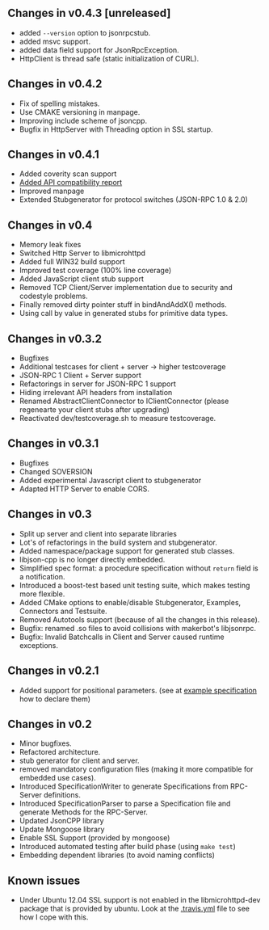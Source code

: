 Changes in v0.4.3 [unreleased]
-----------------
- added `--version` option to jsonrpcstub.
- added msvc support.
- added data field support for JsonRpcException.
- HttpClient is thread safe (static initialization of CURL).

Changes in v0.4.2
-----------------
- Fix of spelling mistakes.
- Use CMAKE versioning in manpage.
- Improving include scheme of jsoncpp.
- Bugfix in HttpServer with Threading option in SSL startup.

Changes in v0.4.1
-----------------
- Added coverity scan support
- [Added API compatibility report](http://upstream.rosalinux.ru/versions/libjson-rpc-cpp.html)
- Improved manpage
- Extended Stubgenerator for protocol switches (JSON-RPC 1.0 & 2.0)

Changes in v0.4
---------------
- Memory leak fixes
- Switched Http Server to libmicrohttpd
- Added full WIN32 build support
- Improved test coverage (100% line coverage)
- Added JavaScript client stub support
- Removed TCP Client/Server implementation due to security and codestyle problems.
- Finally removed dirty pointer stuff in bindAndAddX() methods.
- Using call by value in generated stubs for primitive data types.

Changes in v0.3.2
-----------------
- Bugfixes
- Additional testcases for client + server -> higher testcoverage
- JSON-RPC 1 Client + Server support
- Refactorings in server for JSON-RPC 1 support
- Hiding irrelevant API headers from installation
- Renamed AbstractClientConnector to IClientConnector (please regenearte your client stubs after upgrading)
- Reactivated dev/testcoverage.sh to measure testcoverage.

Changes in v0.3.1
-----------------
- Bugfixes
- Changed SOVERSION
- Added experimental Javascript client to stubgenerator
- Adapted HTTP Server to enable CORS.

Changes in v0.3
---------------
- Split up server and client into separate libraries
- Lot's of refactorings in the build system and stubgenerator.
- Added namespace/package support for generated stub classes.
- libjson-cpp is no longer directly embedded.
- Simplified spec format: a procedure specification without `return` field is a notification.
- Introduced a boost-test based unit testing suite, which makes testing more flexible.
- Added CMake options to enable/disable Stubgenerator, Examples, Connectors and Testsuite.
- Removed Autotools support (because of all the changes in this release).
- Bugfix: renamed .so files to avoid collisions with makerbot's libjsonrpc.
- Bugfix: Invalid Batchcalls in Client and Server caused runtime exceptions.

Changes in v0.2.1
-----------------
- Added support for positional parameters. (see at [example specification](https://github.com/cinemast/libjson-rpc-cpp/blob/master/src/example/spec.json) how to declare them)

Changes in v0.2
---------------
- Minor bugfixes.
- Refactored architecture.
- stub generator for client and server.
- removed mandatory configuration files (making it more compatible for embedded use cases).
- Introduced SpecificationWriter to generate Specifications from RPC-Server definitions.
- Introduced SpecificationParser to parse a Specification file and generate Methods for the RPC-Server.
- Updated JsonCPP library
- Update Mongoose library
- Enable SSL Support (provided by mongoose)
- Introduced automated testing after build phase (using `make test`)
- Embedding dependent libraries (to avoid naming conflicts)

Known issues
-------------
- Under Ubuntu 12.04 SSL support is not enabled in the libmicrohttpd-dev package that is provided by ubuntu. Look at the [.travis.yml](https://github.com/cinemast/libjson-rpc-cpp/blob/develop/.travis.yml) file to see how I cope with this.

